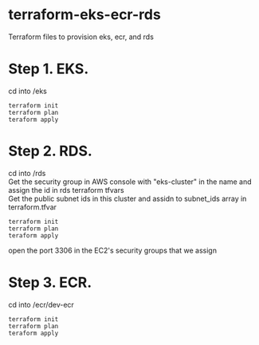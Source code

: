 # terraform-eks-ecr-rds
Terraform files to provision eks, ecr, and rds<br />


# Step 1. EKS. 
cd into /eks
```
terraform init
terraform plan
teraform apply
```


# Step 2. RDS. 
cd into /rds<br />
Get the security group in AWS console with "eks-cluster" in the name and assign the id in rds terraform tfvars<br />
Get the public subnet ids in this cluster and assidn to subnet_ids array in terraform.tfvar<br />
```
terraform init
terraform plan
teraform apply
```

open the port 3306 in the EC2's security groups that we assign


# Step 3. ECR. 
cd into /ecr/dev-ecr
```
terraform init
terraform plan
teraform apply
```

